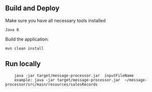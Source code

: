 Build and Deploy
----------------------

Make sure you have all necessary tools installed
    
    Java 8
    
Build the application:

    mvn clean install
     
Run locally
----------------------

        java -jar target/message-processor.jar  inputFileName
        example: java -jar target/message-processor.jar  ~/message-processor/src/main/resources/salesRecords